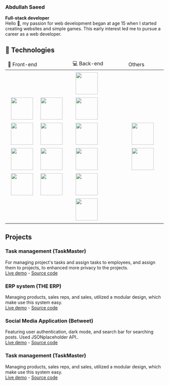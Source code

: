 
### Abdullah Saeed
<b>Full-stack developer</b></br>
Hello 👋, my passion for web development began at age 15 when I started creating websites and simple games. This early interest led me to pursue a career as a web developer.
## 🔨 Technologies
<table>
  <thead>
      <td>🎨 Front-end</td>
      <td>💻 Back-end</td>
      <td>Others</td>
  </thead>
  <tbody>
    <tr>
      <td>
        <img width="70px" style="padding: 5px 10px;" src="https://cdn.jsdelivr.net/gh/devicons/devicon@latest/icons/html5/html5-original.svg" />
        <img width="70px" style="padding: 5px 10px;" src="https://cdn.jsdelivr.net/gh/devicons/devicon@latest/icons/css3/css3-original.svg" />
        <img width="70px" style="padding: 5px 10px;" src="https://cdn.jsdelivr.net/gh/devicons/devicon@latest/icons/javascript/javascript-original.svg" />
        <img width="70px" style="padding: 5px 10px;" src="https://cdn.jsdelivr.net/gh/devicons/devicon@latest/icons/react/react-original.svg" />
        <img width="70px" style="padding: 5px 10px;" src="https://cdn.jsdelivr.net/gh/devicons/devicon@latest/icons/typescript/typescript-original.svg" />
        <img width="70px" style="padding: 5px 10px;" src="https://cdn.jsdelivr.net/gh/devicons/devicon@latest/icons/nextjs/nextjs-original.svg" />
        <img width="70px" style="padding: 5px 10px;" src="https://cdn.jsdelivr.net/gh/devicons/devicon@latest/icons/tailwindcss/tailwindcss-original.svg" />
        <img width="70px" style="padding: 5px 10px;" src="https://cdn.jsdelivr.net/gh/devicons/devicon@latest/icons/redux/redux-original.svg" />
      </td>
      <td>
        <img width="70px" style="padding: 5px 10px;" src="https://cdn.jsdelivr.net/gh/devicons/devicon@latest/icons/nodejs/nodejs-original-wordmark.svg" />
        <img width="70px" style="padding: 5px 10px;" src="https://cdn.jsdelivr.net/gh/devicons/devicon@latest/icons/typescript/typescript-original.svg" />
        <img width="70px" style="padding: 5px 10px;" src="https://cdn.jsdelivr.net/gh/devicons/devicon@latest/icons/express/express-original.svg" />
        <img width="70px" style="padding: 5px 10px;" src="https://cdn.jsdelivr.net/gh/devicons/devicon@latest/icons/prisma/prisma-original.svg" />
        <img width="70px" style="padding: 5px 10px;" src="https://cdn.jsdelivr.net/gh/devicons/devicon@latest/icons/postgresql/postgresql-original.svg" />
        <img width="70px" style="padding: 5px 10px;" src="https://cdn.jsdelivr.net/gh/devicons/devicon@latest/icons/mongodb/mongodb-original-wordmark.svg" />
      </td>
      <td>
        <img width="70px" style="padding: 5px 10px;" src="https://cdn.jsdelivr.net/gh/devicons/devicon@latest/icons/git/git-original.svg" />
        <img width="70px" style="padding: 5px 10px;" src="https://cdn.jsdelivr.net/gh/devicons/devicon@latest/icons/ubuntu/ubuntu-original.svg" />
      </td>
    </tr>
  </tbody>
</table>

## Projects

### Task management (TaskMaster)
For managing project's tasks and assign tasks to employees, and assign them to projects, to enhanced more privacy to the projects.<br/>
[Live demo](https://task-management-client-tan.vercel.app/login) - [Source code](https://github.com/Abdullah-Saeed-BB/task-management)

### ERP system (THE ERP)
Managing products, sales reps, and sales, utilized a modular design, which make use this system easy.<br/>
[Live demo](https://the-erp-system-nextjs.vercel.app) - [Source code](https://github.com/Abdullah-Saeed-BB/the-erp-system)

### Social Media Application (Betweet)
Featuring user authentication, dark mode, and search bar for searching posts. Used JSONplaceholder API..<br/>
[Live demo](https://abdullah-saeed-bb.github.io/Betweet-social-media/#/login) - [Source code](https://github.com/Abdullah-Saeed-BB/Betweet-social-media/tree/code_preview)


### Task management (TaskMaster)
Managing products, sales reps, and sales, utilized a modular design, which make use this system easy.<br/>
[Live demo](https://abdullah-saeed-bb.github.io/Betweet-social-media/#/login) - [Source code](https://github.com/Abdullah-Saeed-BB/Betweet-social-media/tree/code_preview)
